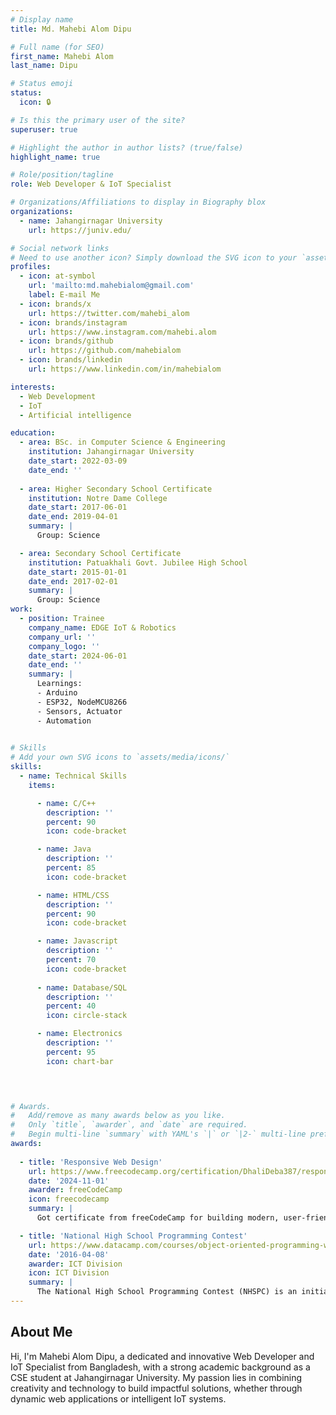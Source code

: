 ```yaml
---
# Display name
title: Md. Mahebi Alom Dipu

# Full name (for SEO)
first_name: Mahebi Alom
last_name: Dipu

# Status emoji
status:
  icon: 🔒

# Is this the primary user of the site?
superuser: true

# Highlight the author in author lists? (true/false)
highlight_name: true

# Role/position/tagline
role: Web Developer & IoT Specialist

# Organizations/Affiliations to display in Biography blox
organizations:
  - name: Jahangirnagar University
    url: https://juniv.edu/

# Social network links
# Need to use another icon? Simply download the SVG icon to your `assets/media/icons/` folder.
profiles:
  - icon: at-symbol
    url: 'mailto:md.mahebialom@gmail.com'
    label: E-mail Me
  - icon: brands/x
    url: https://twitter.com/mahebi_alom
  - icon: brands/instagram
    url: https://www.instagram.com/mahebi.alom
  - icon: brands/github
    url: https://github.com/mahebialom
  - icon: brands/linkedin
    url: https://www.linkedin.com/in/mahebialom

interests:
  - Web Development
  - IoT
  - Artificial intelligence

education:
  - area: BSc. in Computer Science & Engineering
    institution: Jahangirnagar University
    date_start: 2022-03-09
    date_end: ''
  
  - area: Higher Secondary School Certificate
    institution: Notre Dame College
    date_start: 2017-06-01
    date_end: 2019-04-01
    summary: |
      Group: Science

  - area: Secondary School Certificate
    institution: Patuakhali Govt. Jubilee High School
    date_start: 2015-01-01
    date_end: 2017-02-01
    summary: |
      Group: Science
work:
  - position: Trainee
    company_name: EDGE IoT & Robotics
    company_url: ''
    company_logo: ''
    date_start: 2024-06-01
    date_end: ''
    summary: |
      Learnings:
      - Arduino
      - ESP32, NodeMCU8266
      - Sensors, Actuator
      - Automation
      

# Skills
# Add your own SVG icons to `assets/media/icons/`
skills:
  - name: Technical Skills
    items:

      - name: C/C++
        description: ''
        percent: 90
        icon: code-bracket

      - name: Java
        description: ''
        percent: 85
        icon: code-bracket

      - name: HTML/CSS
        description: ''
        percent: 90
        icon: code-bracket

      - name: Javascript
        description: ''
        percent: 70
        icon: code-bracket
        
      - name: Database/SQL
        description: ''
        percent: 40
        icon: circle-stack

      - name: Electronics
        description: ''
        percent: 95
        icon: chart-bar
 



# Awards.
#   Add/remove as many awards below as you like.
#   Only `title`, `awarder`, and `date` are required.
#   Begin multi-line `summary` with YAML's `|` or `|2-` multi-line prefix and indent 2 spaces below.
awards:
 
  - title: 'Responsive Web Design'
    url: https://www.freecodecamp.org/certification/DhaliDeba387/responsive-web-design
    date: '2024-11-01'
    awarder: freeCodeCamp
    icon: freecodecamp
    summary: |
      Got certificate from freeCodeCamp for building modern, user-friendly, and mobile-first Responsive websites.

  - title: 'National High School Programming Contest'
    url: https://www.datacamp.com/courses/object-oriented-programming-with-s3-and-r6-in-r
    date: '2016-04-08'
    awarder: ICT Division
    icon: ICT Division
    summary: |
      The National High School Programming Contest (NHSPC) is an initiative organized by the ICT Division of Bangladesh to promote programming and computational thinking among high school students.I was a participant at national level.
---
```


## About Me

Hi, I'm Mahebi Alom Dipu, a dedicated and innovative Web Developer and IoT Specialist from Bangladesh, with a strong academic background as a CSE student at Jahangirnagar University. My passion lies in combining creativity and technology to build impactful solutions, whether through dynamic web applications or intelligent IoT systems.
